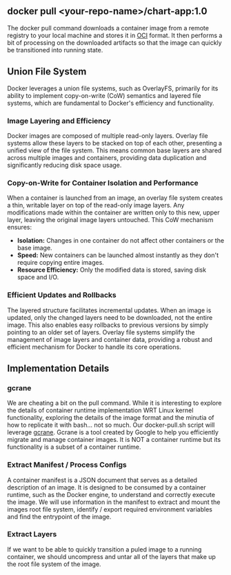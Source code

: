 ## docker pull \<your-repo-name\>/chart-app:1.0
The docker pull command downloads a container image from a remote registry to your local machine and stores it in [OCI](https://opencontainers.org/) format.  It then performs a bit of processing on the downloaded artifacts so that the image can quickly be transitioned into running state. 

## Union File System
Docker leverages a union file systems, such as OverlayFS, primarily for its ability to implement copy-on-write (CoW) semantics and layered file systems, which are fundamental to Docker's efficiency and functionality.

### Image Layering and Efficiency
Docker images are composed of multiple read-only layers. Overlay file systems allow these layers to be stacked on top of each other, presenting a unified view of the file system. This means common base layers are shared across multiple images and containers, providing data duplication and significantly reducing disk space usage.

### Copy-on-Write for Container Isolation and Performance
When a container is launched from an image, an overlay file system creates a thin, writable layer on top of the read-only image layers. Any modifications made within the container are written only to this new, upper layer, leaving the original image layers untouched. This CoW mechanism ensures:

* **Isolation:** Changes in one container do not affect other containers or the base image.
* **Speed:** New containers can be launched almost instantly as they don't require copying entire images.
* **Resource Efficiency:** Only the modified data is stored, saving disk space and I/O.

### Efficient Updates and Rollbacks
The layered structure facilitates incremental updates. When an image is updated, only the changed layers need to be downloaded, not the entire image. This also enables easy rollbacks to previous versions by simply pointing to an older set of layers.  Overlay file systems simplify the management of image layers and container data, providing a robust and efficient mechanism for Docker to handle its core operations.

## Implementation Details
### gcrane
We are cheating a bit on the pull command.  While it is interesting to explore the details of container runtime implementation WRT Linux kernel functionality, exploring the details of the image format and the minutia of how to replicate it with bash... not so much.  Our docker-pull.sh script will leverage [gcrane](https://github.com/google/go-containerregistry/blob/main/cmd/gcrane/README.md).  Gcrane is a tool created by Google to help you efficiently migrate and manage container images.  It is NOT a container runtime but its functionality is a subset of a container runtime.

### Extract Manifest / Process Configs
A container manifest is a JSON document that serves as a detailed description of an image. It is designed to be consumed by a container runtime, such as the Docker engine, to understand and correctly execute the image. We will use information in the manifest to extract and mount the images root file system, identify / export required environment variables and find the entrypoint of the image.

### Extract Layers
If we want to be able to quickly transition a puled image to a running container, we should uncompress and untar all of the layers that make up the root file system of the image.
